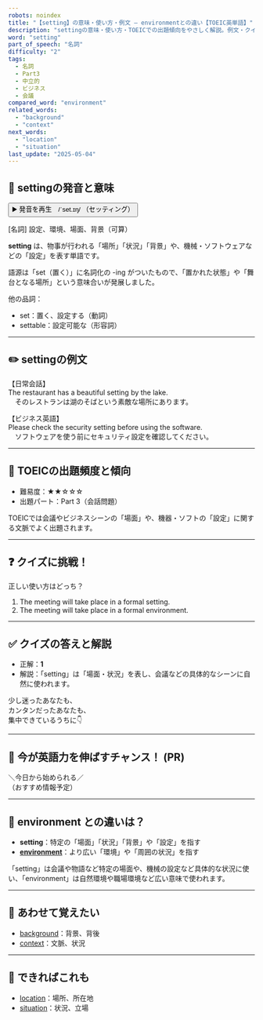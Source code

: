 ```yaml
---
robots: noindex
title: "【setting】の意味・使い方・例文 ― environmentとの違い【TOEIC英単語】"
description: "settingの意味・使い方・TOEICでの出題傾向をやさしく解説。例文・クイズ付きでenvironmentとの違いもわかりやすく学べます。"
word: "setting"
part_of_speech: "名詞"
difficulty: "2"
tags:
  - 名詞
  - Part3
  - 中立的
  - ビジネス
  - 会議
compared_word: "environment"
related_words:
  - "background"
  - "context"
next_words:
  - "location"
  - "situation"
last_update: "2025-05-04"
---
```


## 🔰 settingの発音と意味

<button class="play-audio" onclick="playTTS('setting')">
  <span class="play-audio-main">
    ▶️ 発音を再生　/ˈset.ɪŋ/
  </span>
  <span class="play-audio-sub">
    （セッティング）
  </span>
</button>

[名詞] 設定、環境、場面、背景（可算）

**setting** は、物事が行われる「場所」「状況」「背景」や、機械・ソフトウェアなどの「設定」を表す単語です。

語源は「set（置く）」に名詞化の -ing がついたもので、「置かれた状態」や「舞台となる場所」という意味合いが発展しました。

他の品詞：  
- set：置く、設定する（動詞）
- settable：設定可能な（形容詞）

---

## ✏️ settingの例文

【日常会話】  
The restaurant has a beautiful setting by the lake.  
　そのレストランは湖のそばという素敵な場所にあります。

【ビジネス英語】  
Please check the security setting before using the software.  
　ソフトウェアを使う前にセキュリティ設定を確認してください。

---

## 🎯 TOEICの出題頻度と傾向

- 難易度：★★☆☆☆
- 出題パート：Part 3（会話問題）

TOEICでは会議やビジネスシーンの「場面」や、機器・ソフトの「設定」に関する文脈でよく出題されます。

---

## ❓ クイズに挑戦！

正しい使い方はどっち？

1. The meeting will take place in a formal setting.  
2. The meeting will take place in a formal environment.

---

## ✅ クイズの答えと解説

- 正解：**1**
- 解説：「setting」は「場面・状況」を表し、会議などの具体的なシーンに自然に使われます。

少し迷ったあなたも、  
カンタンだったあなたも、  
集中できているうちに👇️

---

## 🚀 今が英語力を伸ばすチャンス！ (PR)

<div class="info-center">
＼今日から始められる／<br>  
（おすすめ情報予定）
</div>

---

## 🤔  environment との違いは？

- **setting**：特定の「場面」「状況」「背景」や「設定」を指す
- **[environment](/environment)**：より広い「環境」や「周囲の状況」を指す

「setting」は会議や物語など特定の場面や、機械の設定など具体的な状況に使い、「environment」は自然環境や職場環境など広い意味で使われます。

---

## 🧩 あわせて覚えたい

- [background](/background)：背景、背後
- [context](/context)：文脈、状況

---

## 📖 できればこれも

- [location](/location)：場所、所在地
- [situation](/situation)：状況、立場

<!-- cvid: aid38_bid10 -->
